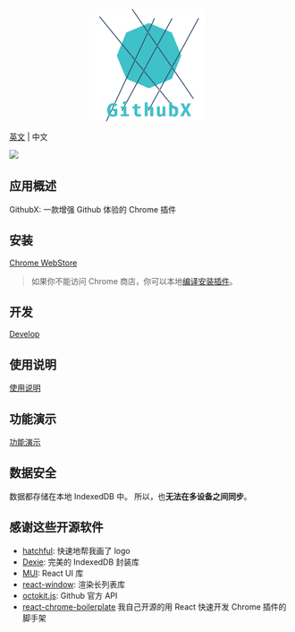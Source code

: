 <center>
<img src="./src/assets/logo.png" width="200" />
</center>

[英文](./README.md) | 中文

[![](https://img.shields.io/chrome-web-store/v/nmcddfeclkbhehidjoadbmkaajoppapo?style=for-the-badge)](https://chrome.google.com/webstore/detail/githubx/nmcddfeclkbhehidjoadbmkaajoppapo)

## 应用概述

GithubX: 一款增强 Github 体验的 Chrome 插件

## 安装

[Chrome WebStore](https://chrome.google.com/webstore/detail/githubx/nmcddfeclkbhehidjoadbmkaajoppapo)

> 如果你不能访问 Chrome 商店，你可以本地[编译安装插件](https://github.com/riskers/GithubX/wiki/Build-and-Install-the-extension-in-developer-mode)。

## 开发

[Develop](https://github.com/riskers/GithubX/wiki/Develop)

## 使用说明

[使用说明](https://github.com/riskers/github-plus-extension/wiki/%E4%BD%BF%E7%94%A8%E8%AF%B4%E6%98%8E)

## 功能演示

[功能演示](https://github.com/riskers/github-plus-extension/wiki/%E5%8A%9F%E8%83%BD)

## 数据安全

数据都存储在本地 IndexedDB 中。
所以，也**无法在多设备之间同步**。

## 感谢这些开源软件

* [hatchful](https://hatchful.shopify.com/): 快速地帮我画了 logo
* [Dexie](https://dexie.org/): 完美的 IndexedDB 封装库
* [MUI](https://mui.com/): React UI 库
* [react-window](https://github.com/bvaughn/react-window): 渲染长列表库
* [octokit.js](https://github.com/octokit/octokit.js): Github 官方 API
* [react-chrome-boilerplate](https://github.com/riskers/react-chrome-boilerplate) 我自己开源的用 React 快速开发 Chrome 插件的脚手架
